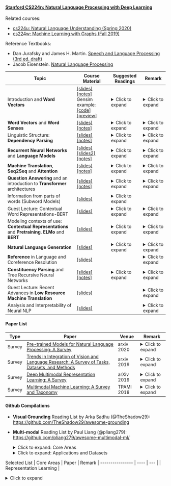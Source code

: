 #### [Stanford CS224n: Natural Language Processing with Deep Learning](http://web.stanford.edu/class/cs224n/) 
Related courses: 
* [cs224u: Natural Language Understanding (Spring 2020)](https://web.stanford.edu/class/cs224u/)
* [cs224w: Machine Learning with Graphs (Fall 2019)](http://web.stanford.edu/class/cs224w/)

Reference Textbooks:
* Dan Jurafsky and James H. Martin. [Speech and Language Processing (3rd ed. draft)](https://web.stanford.edu/~jurafsky/slp3/)
* Jacob Eisenstein. [Natural Language Processing](https://github.com/jacobeisenstein/gt-nlp-class/blob/master/notes/eisenstein-nlp-notes.pdf)

| Topic | Course Material| Suggested Readings| Remark|
| ---------------- | ---- | ------------ | ---- |
| Introduction and **Word Vectors** | [[slides]](http://web.stanford.edu/class/cs224n/slides/cs224n-2020-lecture01-wordvecs1.pdf) [[notes]](http://web.stanford.edu/class/cs224n/readings/cs224n-2019-notes01-wordvecs1.pdf) <br> Gensim example: [[code]](http://web.stanford.edu/class/cs224n/materials/Gensim.zip) [[preview]](http://web.stanford.edu/class/cs224n/materials/Gensim%20word%20vector%20visualization.html) | <details><summary>Click to expand</summary>1. [Word2Vec Tutorial - The Skip-Gram Model](http://mccormickml.com/2016/04/19/word2vec-tutorial-the-skip-gram-model/) <br> 2. [Efficient Estimation of Word Representations in Vector Space](http://arxiv.org/pdf/1301.3781.pdf) (original word2vec paper, 2013) <br> 3. [Distributed Representations of Words and Phrases and their Compositionality](http://papers.nips.cc/paper/5021-distributed-representations-of-words-and-phrases-and-their-compositionality.pdf) (negative sampling paper, 2014) |  <details><summary>Click to expand</summary><img src="img/wordvector.png" alt="drawing">
| **Word Vectors** and **Word Senses** | [[slides]](http://web.stanford.edu/class/cs224n/slides/cs224n-2020-lecture02-wordvecs2.pdf) [[notes]](http://web.stanford.edu/class/cs224n/readings/cs224n-2019-notes02-wordvecs2.pdf) | <details><summary>Click to expand</summary>1. [GloVe: Global Vectors for Word Representation](http://nlp.stanford.edu/pubs/glove.pdf) (original GloVe paper) <br> 2. [Improving Distributional Similarity with Lessons Learned from Word Embeddings](http://www.aclweb.org/anthology/Q15-1016) <br> 3. [Evaluation methods for unsupervised word embeddings](http://www.aclweb.org/anthology/D15-1036) <br> Additional Readings: <br> 1. [A Latent Variable Model Approach to PMI-based Word Embeddings](http://aclweb.org/anthology/Q16-1028) <br> 2. [Linear Algebraic Structure of Word Senses, with Applications to Polysemy](https://transacl.org/ojs/index.php/tacl/article/viewFile/1346/320) <br> 3. [On the Dimensionality of Word Embedding](https://papers.nips.cc/paper/7368-on-the-dimensionality-of-word-embedding.pdf) <br> 4. [Natural Language Processing (Almost) from Scratch](http://www.jmlr.org/papers/volume12/collobert11a/collobert11a.pdf) |  <details><summary>Click to expand</summary><img src="img/word-sense.png" alt="drawing">
| Linguistic Structure: **Dependency Parsing** |[[slides]](http://web.stanford.edu/class/cs224n/slides/cs224n-2020-lecture05-dep-parsing.pdf) [[notes]](http://web.stanford.edu/class/cs224n/readings/cs224n-2019-notes04-dependencyparsing.pdf)| <details><summary>Click to expand</summary>1. [Incrementality in Deterministic Dependency Parsing](https://www.aclweb.org/anthology/W/W04/W04-0308.pdf) <br> 2. [A Fast and Accurate Dependency Parser using Neural Networks](https://www.emnlp2014.org/papers/pdf/EMNLP2014082.pdf) <br> 3. [Dependency Parsing](http://www.morganclaypool.com/doi/abs/10.2200/S00169ED1V01Y200901HLT002) <br> 4. [Globally Normalized Transition-Based Neural Networks](https://arxiv.org/pdf/1603.06042.pdf) <br> 5. [Universal Stanford Dependencies: A cross-linguistic typology](http://nlp.stanford.edu/~manning/papers/USD_LREC14_UD_revision.pdf) <br> 6. [Universal Dependencies website](http://universaldependencies.org/) |  <details><summary>Click to expand</summary><img src="img/dependency.png" alt="drawing">
| **Recurrent Neural Networks** and **Language Models** | [[slides]](http://web.stanford.edu/class/cs224n/slides/cs224n-2020-lecture06-rnnlm.pdf) [[slides2]](http://web.stanford.edu/class/cs224n/slides/cs224n-2020-lecture07-fancy-rnn.pdf) [[notes]](http://web.stanford.edu/class/cs224n/readings/cs224n-2019-notes05-LM_RNN.pdf) | <details><summary>Click to expand</summary>1. [N-gram Language Models](https://web.stanford.edu/~jurafsky/slp3/3.pdf) (textbook chapter) <br> 2. [The Unreasonable Effectiveness of Recurrent Neural Networks](http://karpathy.github.io/2015/05/21/rnn-effectiveness/) (blog post overview) <br> 3. [Sequence Modeling: Recurrent and Recursive Neural Nets](http://www.deeplearningbook.org/contents/rnn.html) (Sections 10.1 and 10.2) <br> 4. [On Chomsky and the Two Cultures of Statistical Learning](http://norvig.com/chomsky.html) <br> 5. [Sequence Modeling: Recurrent and Recursive Neural Nets](http://www.deeplearningbook.org/contents/rnn.html) (Sections 10.3, 10.5, 10.7-10.12) |  <details><summary>Click to expand</summary><img src="img/rnn.png" alt="drawing">
| **Machine Translation**, **Seq2Seq** and **Attention** | [[slides]](http://web.stanford.edu/class/cs224n/slides/cs224n-2020-lecture08-nmt.pdf) [[notes]](http://web.stanford.edu/class/cs224n/readings/cs224n-2019-notes06-NMT_seq2seq_attention.pdf) | <details><summary>Click to expand</summary>1. [Statistical Machine Translation slides, CS224n 2015](https://web.stanford.edu/class/archive/cs/cs224n/cs224n.1162/syllabus.shtml) (lectures 2/3/4) <br> 2. [Statistical Machine Translation](https://www.cambridge.org/core/books/statistical-machine-translation/94EADF9F680558E13BE759997553CDE5) (book by Philipp Koehn) <br> 3. [BLEU (Bilingual Evaluation Understudy)](https://www.aclweb.org/anthology/P02-1040.pdf) (original paper) <br> 4. [Sequence to Sequence Learning with Neural Networks](https://arxiv.org/pdf/1409.3215.pdf) (original seq2seq NMT paper) <br> 5. [Sequence Transduction with Recurrent Neural Networks](https://arxiv.org/pdf/1211.3711.pdf) (early seq2seq speech recognition paper) <br> 6.[Neural Machine Translation by Jointly Learning to Align and Translate](https://arxiv.org/pdf/1409.0473.pdf) (original seq2seq+attention paper)<br> 7. [Attention and Augmented Recurrent Neural Networks](https://distill.pub/2016/augmented-rnns/) (blog post overview) <br> 8. [Massive Exploration of Neural Machine Translation Architectures](https://arxiv.org/pdf/1703.03906.pdf) (practical advice for hyperparameter choices) |  <details><summary>Click to expand</summary><img src="img/attention.png" alt="drawing"> <br> <img src="img/multihead-att.png" alt="drawing">
| **Question Answering** and an introduction to **Transformer** architectures |[[slides]](http://web.stanford.edu/class/cs224n/slides/cs224n-2020-lecture10-QA.pdf) [[notes]](http://web.stanford.edu/class/cs224n/readings/cs224n-2019-notes07-QA.pdf) | <details><summary>Click to expand</summary>1. [Attention Is All You Need](https://arxiv.org/abs/1706.03762.pdf) <br> 2. [The Illustrated Transformer](https://jalammar.github.io/illustrated-transformer/) <br> 3. [Transformer](https://ai.googleblog.com/2017/08/transformer-novel-neural-network.html) (Google AI blog post) <br> 4. [Layer Normalization](https://arxiv.org/pdf/1607.06450.pdf) <br> 5. [Image Transformer](https://arxiv.org/pdf/1802.05751.pdf) <br> 5. [Music Transformer: Generating music with long-term structure](https://arxiv.org/pdf/1809.04281.pdf) |  <details><summary>Click to expand</summary><img src="img/transformer.png" alt="drawing"> <br> <img src="img/squad.png" alt="drawing">
| Information from parts of words (Subword Models) | [[slides]](http://web.stanford.edu/class/cs224n/slides/cs224n-2020-lecture12-subwords.pdf) | <details><summary>Click to expand</summary>1. [Achieving Open Vocabulary Neural Machine Translation with Hybrid Word-Character Models](https://arxiv.org/abs/1604.00788.pdf) <br> 2. [Revisiting Character-Based Neural Machine Translation with Capacity and Compression](https://arxiv.org/pdf/1808.09943.pdf) 
| Guest Lecture: Contextual Word Representations-BERT| [[slides]](http://web.stanford.edu/class/cs224n/slides/Jacob_Devlin_BERT.pdf) | <details><summary>Click to expand</summary>1. [BERT: Pre-training of Deep Bidirectional Transformers for Language Understanding](https://arxiv.org/pdf/1810.04805.pdf) |  <details><summary>Click to expand</summary><img src="img/bert-1.png" alt="drawing">
| Modeling contexts of use: **Contextual Representations** and **Pretraining**. **ELMo** and **BERT** | [[slides]](http://web.stanford.edu/class/cs224n/slides/cs224n-2020-lecture14-contextual-representations.pdf) | <details><summary>Click to expand</summary>1. [Contextual Word Representations: A Contextual Introduction](https://arxiv.org/abs/1902.06006.pdf) <br> 2. [The Illustrated BERT, ELMo, and co.](http://jalammar.github.io/illustrated-bert/) |  <details><summary>Click to expand</summary><img src="img/bert-2.png" alt="drawing"> <br> <img src="img/bert-3.png" alt="drawing">
| **Natural Language Generation** | [[slides]](http://web.stanford.edu/class/cs224n/slides/cs224n-2020-lecture15-nlg.pdf) | <details><summary>Click to expand</summary>1. [The Curious Case of Neural Text Degeneration](https://arxiv.org/abs/1904.09751.pdf) <br> 2. [Get To The Point: Summarization with Pointer-Generator Networks](https://arxiv.org/abs/1704.04368.pdf) <br> 3. [Hierarchical Neural Story Generation](https://arxiv.org/abs/1805.04833.pdf) <br> 4. [How NOT To Evaluate Your Dialogue System](https://arxiv.org/abs/1603.08023.pdf) |  <details><summary>Click to expand</summary>e.g., Machine Translation / (Abstractive) Summarization / Dialogue (chit-chat and task-based) / Creative writing: storytelling, poetry-generation / Freeform Question Answering (i.e. answer is generated, not extracted from text or knowledge base) / Image captioning, ...
| **Reference** in Language and Coreference Resolution | [[slides]](http://web.stanford.edu/class/cs224n/slides/cs224n-2019-lecture16-coref.pdf) | |  <details><summary>Click to expand</summary><img src="img/reference.png" alt="drawing">
| **Constituency Parsing** and Tree Recursive Neural Networks | [[slides]](http://web.stanford.edu/class/cs224n/slides/cs224n-2020-lecture18-TreeRNNs.pdf) [[notes]](http://web.stanford.edu/class/cs224n/readings/cs224n-2019-notes09-RecursiveNN_constituencyparsing.pdf) | <details><summary>Click to expand</summary>1. [Parsing with Compositional Vector Grammars](http://www.aclweb.org/anthology/P13-1045) <br> 2. [Constituency Parsing with a Self-Attentive Encoder](https://arxiv.org/pdf/1805.01052.pdf) |  <details><summary>Click to expand</summary>*Dependency parsing* is the process of defining the grammatical structure of a sentence by listing each word as a node and displaying links to its dependents. A *constituency parsed* tree displays the syntactic structure of a sentence using context-free grammar. <br> <img src="img/tree-parsing.png" alt="drawing">
| Guest Lecture: Recent Advances in **Low Resource Machine Translation** | [[slides]](http://web.stanford.edu/class/cs224n/slides/MarcAurelio_Ranzato_Low_Resource_MT.pdf) | |  <details><summary>Click to expand</summary><img src="img/low-resource.png" alt="drawing">
| Analysis and Interpretability of Neural NLP | [[slides]](http://web.stanford.edu/class/cs224n/slides/cs224n-2020-lecture20-interpretability.pdf) | |  <details><summary>Click to expand</summary><img src="img/interpretable.png" alt="drawing">

#### Paper List
| Type |  Paper | Venue | Remark
| ---------------- | ---- | ------------ |  --- |
| Survey | [Pre-trained Models for Natural Language Processing: A Survey](https://arxiv.org/pdf/2003.08271v2.pdf) | arxiv 2020 | <details><summary>Click to expand</summary> <img src="img/ptms.png" alt="drawing">
| Survey | [Trends in Integration of Vision and Language Research: A Survey of Tasks, Datasets, and Methods](https://arxiv.org/abs/1907.09358) | arxiv 2019 |  <details><summary>Click to expand</summary><img src="img/10tasks.png" alt="drawing" width="500"/>
| Survey | [Deep Multimodal Representation Learning: A Survey](https://ieeexplore.ieee.org/abstract/document/8715409) | arXiv 2019 |  <details><summary>Click to expand</summary><img src="img/multi-repre.png" alt="drawing" width="600"/>
| Survey | [Multimodal Machine Learning: A Survey and Taxonomy](https://arxiv.org/abs/1705.09406) | TPAMI 2018 |  <details><summary>Click to expand</summary><img src="img/5challenges.png" alt="drawing" width="600"/>

#### Github Compilations
* **Visual Grounding** Reading List by Arka Sadhu (@TheShadow29): https://github.com/TheShadow29/awesome-grounding 
* **Multi-modal** Reading List by Paul Liang (@pliang279): https://github.com/pliang279/awesome-multimodal-ml/
    <details><summary>Click to expand: Core Areas</summary>

    * Representation Learning
    * Multimodal Fusion
    * Multimodal Alignment
    * Multimodal Translation
    * Missing or Imperfect Modalities
    * Knowledge Graphs and Knowledge Bases 
    * Interpretable Learning
    * Generative Learning 
    * Semi-supervised Learning 
    * Self-supervised Learning 
    * Language Models
    * Adversarial Attacks 
    * Few-shot Learning 
    </details>
    <details><summary>Click to expand: Applications and Datasets</summary>

    * Language and Vision QA
    * Language Grounding in Vision
    * Language Grounding in Navigation 
    * Multimodal Machine Translation 
    * Multi-agent Communication 
    * Commensense Reasoning 
    * Multimodal Reinforcement Learning
    * Multimodal Dialogue
    * Language and Audio
    * Audio and Vision
    * Media Description
    * Video Generation from Text
    * Affect Recognition and Multimodal Language 
    * Healthcare
    * Robotics

Selected List 
| Core Areas |  Paper | Remark
| ---------------- | ---- |  --- |
| Representation Learning | <details><summary>Click to expand</summary> 1. [12-in-1: Multi-Task Vision and Language Representation Learning](https://arxiv.org/abs/1912.02315), CVPR 2020 [[code]](https://github.com/facebookresearch/vilbert-multi-task) <br> 2. [VL-BERT: Pre-training of Generic Visual-Linguistic Representations](https://arxiv.org/abs/1908.08530), arXiv 2019 [[code]](https://github.com/jackroos/VL-BERT) <br> 3. [ViLBERT: Pretraining Task-Agnostic Visiolinguistic Representations for Vision-and-Language Tasks](https://arxiv.org/abs/1908.02265), NeurIPS 2019 [[code]](https://github.com/jiasenlu/vilbert_beta) <br> 4. [LXMERT: Learning Cross-Modality Encoder Representations from Transformers](https://arxiv.org/abs/1908.07490), EMNLP 2019 [[code]](https://github.com/airsplay/lxmert)  <br> 5. [VideoBERT: A Joint Model for Video and Language Representation Learning](https://arxiv.org/abs/1904.01766), ICCV 2019 | <details><summary>Click to expand</summary>12-in-1 <img src="img/12-in-1.png" alt="drawing" width="500"/> <br> VLBERT <img src="img/vlbert.png" alt="drawing" width="500"/> <br> ViLBERT<img src="img/vilbert.png" alt="drawing" width="500"/> <br> LXMERT<img src="img/lxmert.png" alt="drawing" width="500"/> <br> VideoBERT<img src="img/videobert-2.png" alt="drawing" width="500"/>

#### Other Resources
* **nlp-newsletter** (@dair-ai): https://github.com/dair-ai/nlp_newsletter 
* **nlp-hightlights-podcasts** (@Allen AI): https://soundcloud.com/nlp-highlights 
* **Sebastian Ruder** (DeepMind): https://ruder.io/
  * **NLP-progress**: https://nlpprogress.com/ (Repository to track the progress in Natural Language Processing (NLP), including the datasets and the current state-of-the-art for the most common NLP tasks.)
    <details><summary>Click to expand</summary>

    * Automatic speech recognition
    * Common sense
    * Constituency parsing
    * Coreference resolution
    * Dependency parsing
    * Dialogue
    * Domain adaptation
    * Entity linking
    * Grammatical error correction
    * Information extraction
    * Intent Detection and Slot Filling
    * Language modeling
    * Lexical normalization
    * Machine translation
    * Missing elements
    * Multi-task learning
    * Multi-modal
    * Named entity recognition
    * Natural language inference
    * Part-of-speech tagging
    * Question answering
    * Relation prediction
    * Relationship extraction
    * Semantic textual similarity
    * Semantic parsing
    * Semantic role labeling
    * Sentiment analysis
    * Shallow syntax
    * Simplification
    * Stance detection
    * Summarization
    * Taxonomy learning
    * Text classification
    * Time-stamping
    * Word sense disambiguation
* **huggingface**: https://huggingface.co/transformers/ 
  * Transformers 🤗provides general-purpose architectures (*BERT, GPT-2, RoBERTa, XLM, DistilBert, XLNet…*) for Natural Language Understanding (NLU) and Natural Language Generation (NLG) with over 32+ pretrained models in 100+ languages and deep interoperability between TensorFlow and PyTorch.

#### Workshops and Tutorials
|  Title | Venue| 
| ---------------- | ---- | 
| [Grand Challenge and Workshop on Human Multimodal Language](http://multicomp.cs.cmu.edu/acl2020multimodalworkshop/) | ACL 2020, ACL 2018
| [Advances in Language and Vision Research](https://alvr-workshop.github.io/) | ACL 2020
| [Visually Grounded Interaction and Language](https://vigilworkshop.github.io/) | NeurIPS 2019, NeurIPS 2018
| [The How2 Challenge: New Tasks for Vision & Language](https://srvk.github.io/how2-challenge/) | ICML 2019
| [Visual Question Answering and Dialog](https://visualqa.org/workshop.html) | CVPR 2019, CVPR 2017

#### Other Readings
| Type |  Paper | Author 
| ---------------- | ---- |  --- |
| Book | [A Stochastic Grammar of Images](http://www.stat.ucla.edu/~sczhu/papers/Reprint_Grammar.pdf) | Song-Chun Zhu, 2007
